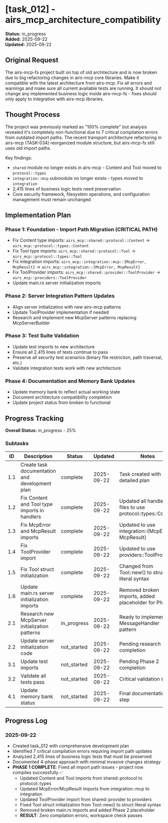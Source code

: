 # [task_012] - airs_mcp_architecture_compatibility

**Status:** in_progress  
**Added:** 2025-09-22  
**Updated:** 2025-09-22

## Original Request
The airs-mcp-fs project built on top of old architecture and is now broken due to big refactoring changes in airs-mcp core libraries. Make it compatible with the latest architecture from airs-mcp. Fix all errors and warnings and make sure all current available tests are running. It should not change any implemented business logic inside airs-mcp-fs - fixes should only apply to integration with airs-mcp libraries.

## Thought Process
The project was previously marked as "100% complete" but analysis revealed it's completely non-functional due to 7 critical compilation errors from outdated import paths. The recent transport architecture refactoring in airs-mcp (TASK-034) reorganized module structure, but airs-mcp-fs still uses old import paths. 

Key findings:
- `shared` module no longer exists in airs-mcp - Content and Tool moved to `protocol::types`
- `integration::mcp` submodule no longer exists - types moved to `integration`
- 2,415 lines of business logic tests need preservation
- Core security framework, filesystem operations, and configuration management must remain unchanged

## Implementation Plan

### Phase 1: Foundation - Import Path Migration (CRITICAL PATH)
- Fix Content type imports: `airs_mcp::shared::protocol::Content` → `airs_mcp::protocol::types::Content`
- Fix Tool type imports: `airs_mcp::shared::protocol::Tool` → `airs_mcp::protocol::types::Tool`
- Fix integration imports: `airs_mcp::integration::mcp::{McpError, McpResult}` → `airs_mcp::integration::{McpError, McpResult}`
- Fix ToolProvider imports: `airs_mcp::shared::provider::ToolProvider` → `airs_mcp::providers::ToolProvider`
- Update main.rs server initialization imports

### Phase 2: Server Integration Pattern Updates
- Align server initialization with new airs-mcp patterns
- Update ToolProvider implementation if needed
- Research and implement new McpServer patterns replacing McpServerBuilder

### Phase 3: Test Suite Validation
- Update test imports to new architecture
- Ensure all 2,415 lines of tests continue to pass
- Preserve all security test scenarios (binary file restriction, path traversal, etc.)
- Validate integration tests work with new architecture

### Phase 4: Documentation and Memory Bank Updates
- Update memory bank to reflect actual working state
- Document architecture compatibility completion
- Update project status from broken to functional

## Progress Tracking

**Overall Status:** in_progress - 25%

### Subtasks
| ID | Description | Status | Updated | Notes |
|----|-------------|--------|---------|-------|
| 1.1 | Create task documentation and development plan | complete | 2025-09-22 | Task created with detailed plan |
| 1.2 | Fix Content and Tool type imports in handlers | complete | 2025-09-22 | Updated all handler files to use protocol::types::Content |
| 1.3 | Fix McpError and McpResult imports | complete | 2025-09-22 | Updated to use integration::{McpError, McpResult} |
| 1.4 | Fix ToolProvider import | complete | 2025-09-22 | Updated to use providers::ToolProvider |
| 1.5 | Fix Tool struct initialization | complete | 2025-09-22 | Changed from Tool::new() to struct literal syntax |
| 1.6 | Update main.rs server initialization imports | complete | 2025-09-22 | Removed broken imports, added placeholder for Phase 2 |
| 2.1 | Research new McpServer initialization patterns | in_progress | 2025-09-22 | Ready to implement MessageHandler pattern |
| 2.2 | Update server initialization code | not_started | 2025-09-22 | Pending research completion |
| 3.1 | Update test imports | not_started | 2025-09-22 | Pending Phase 2 completion |
| 3.2 | Validate all tests pass | not_started | 2025-09-22 | Critical validation step |
| 4.1 | Update memory bank status | not_started | 2025-09-22 | Final documentation step |

## Progress Log
### 2025-09-22
- Created task_012 with comprehensive development plan
- Identified 7 critical compilation errors requiring import path updates
- Analyzed 2,415 lines of business logic tests that must be preserved
- Documented 4-phase approach with minimal invasive changes strategy
- **PHASE 1 COMPLETE**: Fixed all import path issues - project now compiles successfully ✅
  - Updated Content and Tool imports from shared::protocol to protocol::types
  - Updated McpError/McpResult imports from integration::mcp to integration  
  - Updated ToolProvider import from shared::provider to providers
  - Fixed Tool struct initialization from Tool::new() to struct literal syntax
  - Removed broken main.rs imports and added Phase 2 placeholder
  - **RESULT**: Zero compilation errors, workspace check passes